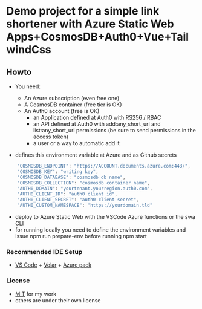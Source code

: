 # Demo project for a simple link shortener with Azure Static Web Apps+CosmosDB+Auth0+Vue+TailwindCss

## Howto

- You need:
  - An Azure subscription (even free one)
  - A CosmosDB container (free tier is OK)
  - An Auth0 account (free is OK)
    - an Application defined at Auth0 with RS256 / RBAC
    - an API defined at Auth0 with add:any_short_url and list:any_short_url permissions (be sure to send permissions in the access token)
    - a user or a way to automatic add it  

- defines this environment variable at Azure and as Github secrets
```javascript
    "COSMOSDB_ENDPOINT": "https://ACCOUNT.documents.azure.com:443/",
    "COSMOSDB_KEY": "writing key",
    "COSMOSDB_DATABASE": "cosmosdb db name",
    "COSMOSDB_COLLECTION": "cosmosdb container name",
    "AUTH0_DOMAIN": "yourtenant.yourregion.auth0.com",
    "AUTH0_CLIENT_ID": "auth0 client id",
    "AUTH0_CLIENT_SECRET": "auth0 client secret",
    "AUTH0_CUSTOM_NAMESPACE": "https://yourdomain.tld"
```

- deploy to Azure Static Web with the VSCode Azure functions or the swa CLI
- for running locally you need to define the environment variables and issue npm run prepare-env before running npm start

### Recommended IDE Setup

- [VS Code](https://code.visualstudio.com/) + [Volar](https://marketplace.visualstudio.com/items?itemName=Vue.volar) + [Azure pack](https://marketplace.visualstudio.com/items?itemName=ms-vscode.vscode-node-azure-pack)

### License

- [MIT](https://github.com/eltorio/vue-vite-tailwindcss-fontawesome/blob/main/LICENSE.md) for my work
- others are under their own license
